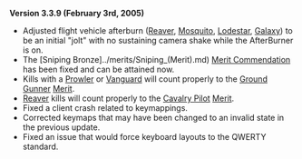 **Version 3.3.9 (February 3rd, 2005)**

- Adjusted flight vehicle afterburn ([Reaver](../vehicles/Reaver.md),
  [Mosquito](../vehicles/Mosquito.md), [Lodestar](../vehicles/Lodestar.md),
  [Galaxy](../vehicles/Galaxy.md)) to be an initial "jolt" with no sustaining
  camera shake while the AfterBurner is on.
- The [Sniping Bronze]../merits/Sniping\_(Merit).md)
  [Merit Commendation](../Merit_Commendation.md) has been fixed and can be
  attained now.
- Kills with a [Prowler](../vehicles/Prowler.md) or
  [Vanguard](../vehicles/Vanguard.md) will count properly to the
  [Ground Gunner](../merits/Ground_Gunner.md) [Merit](../Merit_Commendation.md).
- [Reaver](../vehicles/Reaver.md) kills will count properly to the
  [Cavalry Pilot](../merits/Cavalry_Pilot.md) [Merit](../Merit_Commendation.md).
- Fixed a client crash related to keymappings.
- Corrected keymaps that may have been changed to an invalid state in the
  previous update.
- Fixed an issue that would force keyboard layouts to the QWERTY standard.

<!--[category:Patches](category:Patches.md)-->
